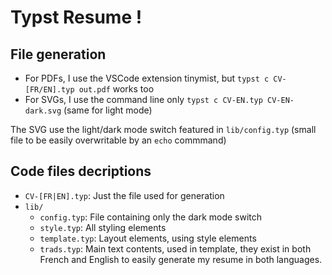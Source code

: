 # Typst Resume !
## File generation
- For PDFs, I use the VSCode extension tinymist, but `typst c CV-[FR/EN].typ out.pdf` works too
- For SVGs, I use the command line only `typst c CV-EN.typ CV-EN-dark.svg` (same for light mode)

The SVG use the light/dark mode switch featured in `lib/config.typ` (small file to be easily overwritable by an `echo` commmand)

## Code files decriptions
- `CV-[FR|EN].typ`: Just the file used for generation
- `lib/`
  - `config.typ`: File containing only the dark mode switch
  - `style.typ`: All styling elements
  - `template.typ`: Layout elements, using style elements
  - `trads.typ`: Main text contents, used in template, they exist in both French and English to easily generate my resume in both languages.
